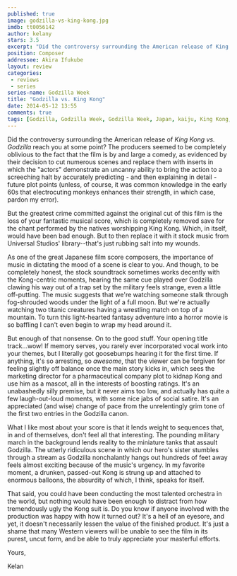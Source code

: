 ```yaml
---
published: true
image: godzilla-vs-king-kong.jpg
imdb: tt0056142
author: kelany 
stars: 3.5
excerpt: "Did the controversy surrounding the American release of King vs. Godzilla reach you at some point?"
position: Composer
addressee: Akira Ifukube
layout: review
categories: 
 - reviews
 - series
series-name: Godzilla Week
title: "Godzilla vs. King Kong"
date: 2014-05-12 13:55
comments: true
tags: [Godzilla, Godzilla Week, Godzilla Week, Japan, kaiju, King Kong, Letters, monsters]
---
```

Did the controversy surrounding the American release of _King Kong vs. Godzilla_ reach you at some point? The producers seemed to be completely oblivious to the fact that the film is by and large a comedy, as evidenced by their decision to cut numerous scenes and replace them with inserts in which the "actors" demonstrate an uncanny ability to bring the action to a screeching halt by accurately predicting - and then explaining in detail - future plot points (unless, of course, it was common knowledge in the early 60s that electrocuting monkeys enhances their strength, in which case, pardon my error).  

But the greatest crime committed against the original cut of this film is the loss of your fantastic musical score, which is completely removed save for the chant performed by the natives worshipping King Kong.  Which, in itself, would have been bad enough. But to then replace it with it stock music from Universal Studios' library--that's just rubbing salt into my wounds.  

As one of the great Japanese film score composers, the importance of music in dictating the mood of a scene is clear to you.  And though, to be completely honest, the stock soundtrack  sometimes works decently with the Kong-centric moments, hearing the same cue played over Godzilla clawing his way out of a trap set by the military feels strange, even a little off-putting. The music suggests that we're watching someone stalk through fog-shrouded woods under the light of a full moon. But we're actually watching two titanic creatures having a wrestling match on top of a mountain. To turn this light-hearted fantasy adventure into a horror movie is so baffling I can't even begin to wrap my head around it.

But enough of that nonsense. On to the good stuff. Your opening title track…wow! If memory serves, you rarely ever incorporated vocal work into your themes, but I literally got goosebumps hearing it for the first time.  If anything, it's so arresting, so _awesome_, that the viewer can be forgiven for feeling slightly off balance once the main story kicks in, which sees the marketing director for a pharmaceutical company plot to kidnap Kong and use him as a mascot, all in the interests of boosting ratings.  It's an unabashedly silly premise, but it never aims too low, and actually has quite a few laugh-out-loud moments, with some nice jabs of social satire. It's an appreciated (and wise) change of pace from the unrelentingly grim tone of the first two entries in the Godzilla canon.  

What I like most about your score is that it lends weight to sequences that, in and of themselves, don't feel all that interesting. The pounding military march in the background lends reality to the miniature tanks that assault Godzilla. The utterly ridiculous scene in which our hero's sister stumbles through a stream as Godzilla nonchalantly hangs out hundreds of feet away feels almost exciting because of the music's urgency.  In my favorite moment, a drunken, passed-out Kong is strung up and attached to enormous balloons, the absurdity of which, I think, speaks for itself.

That said, you could have been conducting the most talented orchestra in the world, but nothing would have been enough to distract from how tremendously ugly the Kong suit is. Do you know if anyone involved with the production was happy with how it turned out? It's a hell of an eyesore, and yet, it doesn't necessarily lessen the value of the finished product. It's just a shame that many Western viewers will be unable to see the film in its purest, uncut form, and be able to truly appreciate your masterful efforts.

Yours, 

Kelan